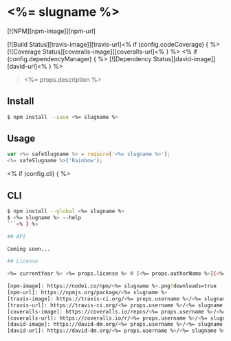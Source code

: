 # <%= slugname %> 

[![NPM][npm-image]][npm-url]

[![Build Status][travis-image]][travis-url]<% if (config.codeCoverage) { %> [![Coverage Status][coveralls-image]][coveralls-url]<% } %> <% if (config.dependencyManager) { %> [![Dependency Status][david-image]][david-url]<% } %>

> <%= props.description %>

## Install

```sh
$ npm install --save <%= slugname %>
```

## Usage

```js
var <%= safeSlugname %> = require('<%= slugname %>');
<%= safeSlugname %>('Rainbow');
```
<% if (config.cli) { %>
## CLI
```sh
$ npm install --global <%= slugname %>
$ <%= slugname %> --help
```<% } %>

## API

Coming soon...

## License

<%= currentYear %> <%= props.license %> © [<%= props.authorName %>](<%= props.authorUrl %>)

[npm-image]: https://nodei.co/npm/<%= slugname %>.png?downloads=true
[npm-url]: https://npmjs.org/package/<%= slugname %>
[travis-image]: https://travis-ci.org/<%= props.username %>/<%= slugname %>.svg?branch=master
[travis-url]: https://travis-ci.org/<%= props.username %>/<%= slugname %>
[coveralls-image]: https://coveralls.io/repos/<%= props.username %>/<%= slugname %>/badge.svg
[coveralls-url]: https://coveralls.io/r/<%= props.username %>/<%= slugname %>
[david-image]: https://david-dm.org/<%= props.username %>/<%= slugname %>.svg
[david-url]: https://david-dm.org/<%= props.username %>/<%= slugname %>
